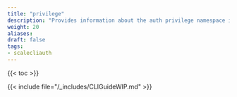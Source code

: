 ```yaml
---
title: "privilege"
description: "Provides information about the auth privilege namespace in the TrueNAS CLI. Includes command syntax and common commands."
weight: 20
aliases:
draft: false
tags:
- scalecliauth
---
```


{{< toc >}}

{{< include file="/_includes/CLIGuideWIP.md" >}}
